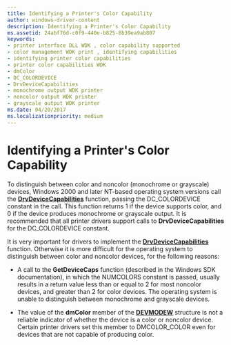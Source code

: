 ```yaml
---
title: Identifying a Printer's Color Capability
author: windows-driver-content
description: Identifying a Printer's Color Capability
ms.assetid: 24abf76d-c0f9-440e-b825-8b39ea9ab807
keywords:
- printer interface DLL WDK , color capability supported
- color management WDK print , identifying capabilities
- identifying printer color capabilities
- printer color capabilities WDK
- dmColor
- DC_COLORDEVICE
- DrvDeviceCapabilities
- monochrome output WDK printer
- noncolor output WDK printer
- grayscale output WDK printer
ms.date: 04/20/2017
ms.localizationpriority: medium
---
```


# Identifying a Printer's Color Capability





To distinguish between color and noncolor (monochrome or grayscale) devices, Windows 2000 and later NT-based operating system versions call the [**DrvDeviceCapabilities**](https://msdn.microsoft.com/library/windows/hardware/ff548539) function, passing the DC\_COLORDEVICE constant in the call. This function returns 1 if the device supports color, and 0 if the device produces monochrome or grayscale output. It is recommended that all printer drivers support calls to **DrvDeviceCapabilities** for the DC\_COLORDEVICE constant.

It is very important for drivers to implement the [**DrvDeviceCapabilities**](https://msdn.microsoft.com/library/windows/hardware/ff548539) function. Otherwise it is more difficult for the operating system to distinguish between color and noncolor devices, for the following reasons:

-   A call to the **GetDeviceCaps** function (described in the Windows SDK documentation), in which the NUMCOLORS constant is passed, usually results in a return value less than or equal to 2 for most noncolor devices, and greater than 2 for color devices. The operating system is unable to distinguish between monochrome and grayscale devices.

-   The value of the **dmColor** member of the [**DEVMODEW**](https://msdn.microsoft.com/library/windows/hardware/ff552837) structure is not a reliable indicator of whether the device is a color or noncolor device. Certain printer drivers set this member to DMCOLOR\_COLOR even for devices that are not capable of producing color.

 

 




